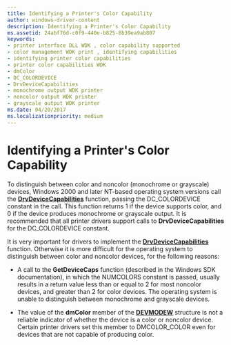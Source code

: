 ```yaml
---
title: Identifying a Printer's Color Capability
author: windows-driver-content
description: Identifying a Printer's Color Capability
ms.assetid: 24abf76d-c0f9-440e-b825-8b39ea9ab807
keywords:
- printer interface DLL WDK , color capability supported
- color management WDK print , identifying capabilities
- identifying printer color capabilities
- printer color capabilities WDK
- dmColor
- DC_COLORDEVICE
- DrvDeviceCapabilities
- monochrome output WDK printer
- noncolor output WDK printer
- grayscale output WDK printer
ms.date: 04/20/2017
ms.localizationpriority: medium
---
```


# Identifying a Printer's Color Capability





To distinguish between color and noncolor (monochrome or grayscale) devices, Windows 2000 and later NT-based operating system versions call the [**DrvDeviceCapabilities**](https://msdn.microsoft.com/library/windows/hardware/ff548539) function, passing the DC\_COLORDEVICE constant in the call. This function returns 1 if the device supports color, and 0 if the device produces monochrome or grayscale output. It is recommended that all printer drivers support calls to **DrvDeviceCapabilities** for the DC\_COLORDEVICE constant.

It is very important for drivers to implement the [**DrvDeviceCapabilities**](https://msdn.microsoft.com/library/windows/hardware/ff548539) function. Otherwise it is more difficult for the operating system to distinguish between color and noncolor devices, for the following reasons:

-   A call to the **GetDeviceCaps** function (described in the Windows SDK documentation), in which the NUMCOLORS constant is passed, usually results in a return value less than or equal to 2 for most noncolor devices, and greater than 2 for color devices. The operating system is unable to distinguish between monochrome and grayscale devices.

-   The value of the **dmColor** member of the [**DEVMODEW**](https://msdn.microsoft.com/library/windows/hardware/ff552837) structure is not a reliable indicator of whether the device is a color or noncolor device. Certain printer drivers set this member to DMCOLOR\_COLOR even for devices that are not capable of producing color.

 

 




